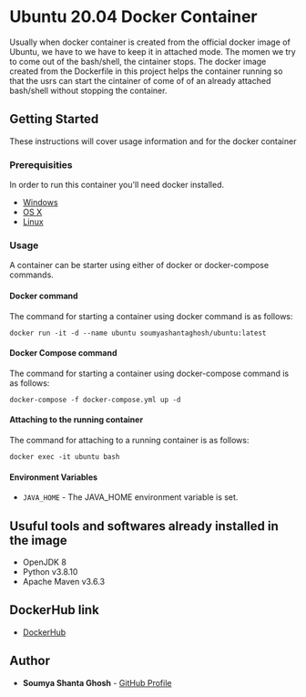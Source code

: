 # Ubuntu 20.04 Docker Container

Usually when docker container is created from the official docker image of Ubuntu, we have to we have to keep it in attached mode. The momen we try to come out of the bash/shell, the cintainer stops. The docker image created from the Dockerfile in this project helps the container running so that the usrs can start the cintainer of come of of an already attached bash/shell without stopping the container. 

## Getting Started

These instructions will cover usage information and for the docker container 

### Prerequisities


In order to run this container you'll need docker installed.

* [Windows](https://docs.docker.com/windows/started)
* [OS X](https://docs.docker.com/mac/started/)
* [Linux](https://docs.docker.com/linux/started/)

### Usage

A container can be starter using either of docker or docker-compose commands.

#### Docker command

The command for starting a container using docker command is as follows:

```shell
docker run -it -d --name ubuntu soumyashantaghosh/ubuntu:latest
```

#### Docker Compose command

The command for starting a container using docker-compose command is as follows:

```shell
docker-compose -f docker-compose.yml up -d
```

#### Attaching to the running container

The command for attaching to a running container is as follows:

```shell
docker exec -it ubuntu bash
```

#### Environment Variables

* `JAVA_HOME` - The JAVA_HOME environment variable is set.

## Usuful tools and softwares already installed in the image 

* OpenJDK 8
* Python v3.8.10
* Apache Maven v3.6.3

## DockerHub link

* [DockerHub](https://hub.docker.com/r/soumyashantaghosh/ubuntu)

## Author

* **Soumya Shanta Ghosh** - [GitHub Profile](https://github.com/soumya-shanta-ghosh)